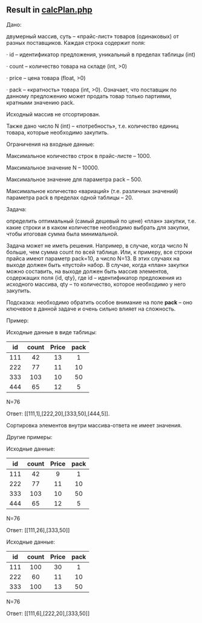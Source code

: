 ## Result in [calcPlan.php](blob/main/calcPlan.php)

Дано: 

двумерный массив, суть – «прайс-лист» товаров (одинаковых) от разных поставщиков. Каждая строка содержит поля:

· id – идентификатор предложения, уникальный в пределах таблицы (int)

· count – количество товара на складе (int, \>0)

· price – цена товара (float, \>0)

· pack – «кратность» товара (int, \>0). Означает, что поставщик по данному предложению может продать товар только партиями, кратными значению pack.

Исходный массив не отсортирован.

Также дано число N (int) – «потребность», т.е. количество единиц товара, которые необходимо закупить.

Ограничения на входные данные:

Максимальное количество строк в прайс-листе – 1000\.

Максимальное значение N – 10000\.

Максимальное значение для параметра pack – 500\.

Максимальное количество «вариаций» (т.е. различных значений) параметра pack в пределах одной таблицы – 20\.

Задача:

определить оптимальный (самый дешевый по цене) «план» закупки, т.е. какие строки и в каком количестве необходимо выбрать для закупки, чтобы итоговая сумма была минимальной.

Задача может не иметь решения. Например, в случае, когда число N больше, чем сумма count по всей таблице. Или, к примеру, все строки прайса имеют параметр pack=10, а число N=13. В этих случаях на выходе должен быть «пустой» набор. В случае, когда «план» закупки можно составить, на выходе должен быть массив элементов, содержащих поля {id, qty}, где id – идентификатор предложения из исходного массива, qty – то количество, которое необходимо у него закупить.

Подсказка: необходимо обратить особое внимание на поле **pack** – оно ключевое в данной задаче и очень сильно влияет на сложность.

 

Пример:

Исходные данные в виде таблицы:

| id | count | Price | pack |
| :---: | :---: | :---: | :---: |
| 111 | 42 | 13 | 1 |
| 222 | 77 | 11 | 10 |
| 333 | 103 | 10 | 50 |
| 444 | 65 | 12 | 5 |

 

N=76

Ответ: \[\[111,1\],\[222,20\],\[333,50\],\[444,5\]\].

Сортировка элементов внутри массива-ответа не имеет значения.

Другие примеры:

Исходные данные:

| id | count | Price | pack |
| :---: | :---: | :---: | :---: |
| 111 | 42 | 9 | 1 |
| 222 | 77 | 11 | 10 |
| 333 | 103 | 10 | 50 |
| 444 | 65 | 12 | 5 |

 

N=76

Ответ:  \[\[111,26\],\[333,50\]\]

 

Исходные данные:

| id | count | Price | pack |
| :---: | :---: | :---: | :---: |
| 111 | 100 | 30 | 1 |
| 222 | 60 | 11 | 10 |
| 333 | 100 | 13 | 50 |

 

N=76

Ответ: \[\[111,6\],\[222,20\],\[333,50\]\]

 

